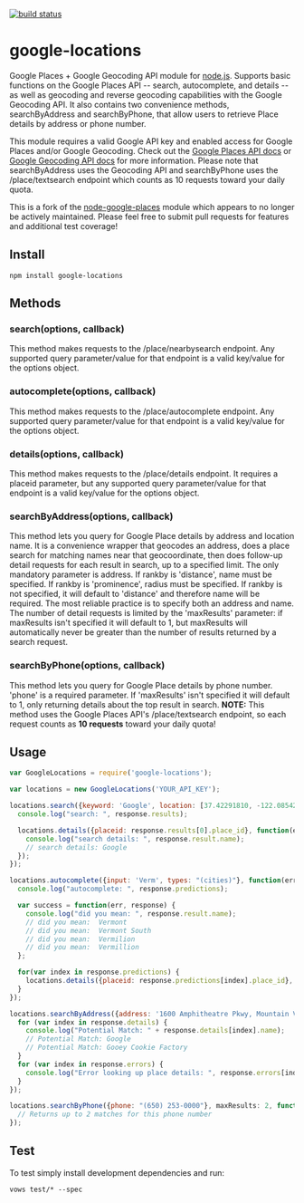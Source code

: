 [![build status](https://secure.travis-ci.org/eastbayjake/google-locations.png)](http://travis-ci.org/eastbayjake/google-locations)
# google-locations

Google Places + Google Geocoding API module for [node.js](http://nodejs.org). Supports basic functions on the Google Places API -- search, autocomplete, and details -- as well as geocoding and reverse geocoding capabilities with the Google Geocoding API. It also contains two convenience methods, searchByAddress and searchByPhone, that allow users to retrieve Place details by address or phone number.

This module requires a valid Google API key and enabled access for Google Places and/or Google Geocoding. Check out the [Google Places API docs](http://code.google.com/apis/maps/documentation/places/) or [Google Geocoding API docs](http://code.google.com/apis/maps/documentation/geocode/) for more information. Please note that searchByAddress uses the Geocoding API and searchByPhone uses the /place/textsearch endpoint which counts as 10 requests toward your daily quota.

This is a fork of the [node-google-places](https://www.npmjs.org/package/google-places) module which appears to no longer be actively maintained. Please feel free to submit pull requests for features and additional test coverage!

## Install

```
npm install google-locations
```

## Methods

### search(options, callback)
This method makes requests to the /place/nearbysearch endpoint. Any supported query parameter/value for that endpoint is a valid key/value for the options object.

### autocomplete(options, callback)
This method makes requests to the /place/autocomplete endpoint. Any supported query parameter/value for that endpoint is a valid key/value for the options object.

### details(options, callback)
This method makes requests to the /place/details endpoint. It requires a placeid parameter, but any supported query parameter/value for that endpoint is a valid key/value for the options object.

### searchByAddress(options, callback)
This method lets you query for Google Place details by address and location name. It is a convenience wrapper that geocodes an address, does a place search for matching names near that geocoordinate, then does follow-up detail requests for each result in search, up to a specified limit. The only mandatory parameter is address. If rankby is 'distance', name must be specified. If rankby is 'prominence', radius must be specified. If rankby is not specified, it will default to 'distance' and therefore name will be required. The most reliable practice is to specify both an address and name. The number of detail requests is limited by the 'maxResults' parameter: if maxResults isn't specified it will default to 1, but maxResults will automatically never be greater than the number of results returned by a search request.

### searchByPhone(options, callback)
This method lets you query for Google Place details by phone number. 'phone' is a required parameter. If 'maxResults' isn't specified it will default to 1, only returning details about the top result in search. **NOTE:** This method uses the Google Places API's /place/textsearch endpoint, so each request counts as **10 requests** toward your daily quota!

## Usage
```js
var GoogleLocations = require('google-locations');

var locations = new GoogleLocations('YOUR_API_KEY');

locations.search({keyword: 'Google', location: [37.42291810, -122.08542120]}, function(err, response) {
  console.log("search: ", response.results);

  locations.details({placeid: response.results[0].place_id}, function(err, response) {
    console.log("search details: ", response.result.name);
    // search details: Google
  });
});

locations.autocomplete({input: 'Verm', types: "(cities)"}, function(err, response) {
  console.log("autocomplete: ", response.predictions);

  var success = function(err, response) {
    console.log("did you mean: ", response.result.name);
    // did you mean:  Vermont
    // did you mean:  Vermont South
    // did you mean:  Vermilion
    // did you mean:  Vermillion
  };

  for(var index in response.predictions) {
    locations.details({placeid: response.predictions[index].place_id}, success);
  }
});

locations.searchByAddress({address: '1600 Amphitheatre Pkwy, Mountain View, CA', name: 'Goo', maxResults: 2, rankby: "prominence", radius: 5000}, function(err, response){
  for (var index in response.details) {
    console.log("Potential Match: " + response.details[index].name);
    // Potential Match: Google
    // Potential Match: Gooey Cookie Factory
  }
  for (var index in response.errors) {
    console.log("Error looking up place details: ", response.errors[index]);
  }
});

locations.searchByPhone({phone: "(650) 253-0000"}, maxResults: 2, function(err, response){
  // Returns up to 2 matches for this phone number
});
```

## Test

To test simply install development dependencies and run:

```vows test/* --spec```
